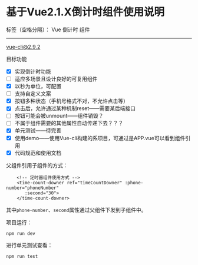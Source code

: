 ﻿# 基于Vue2.1.X倒计时组件使用说明

标签（空格分隔）： Vue 倒计时 组件

---

vue-cli@2.9.2

目标功能

- [x] 实现倒计时功能
- [ ] 适应多场景且设计良好的可复用组件
- [x] 以秒为单位，可配置
- [ ] 支持自定义文案
- [X] 按钮多种状态（手机号格式不对，不允许点击等）
- [X] 点击后，允许通过某种机制reset——需要某后端接口
- [ ] 按钮可能会被unmount——组件销毁？
- [ ] 不属于组件需要的其他属性自动传递下去？？？
- [X] 单元测试——待完善
- [X] 使用demo——使用Vue-cli构建的系项目，可通过是APP.vue可以看到组件引用
- [X] 代码规范和使用文档

父组件引用子组件的方式：
```
    <!-- 定时器组件使用方式 -->
    <time-count-downer ref="timeCountDowner" :phone-number="phoneNumber"
       :second="30">
    </time-count-downer>
```
其中`phone-number`、`second`属性通过父组件下发到子组件中。

项目运行：
    
    npm run dev
进行单元测试查看：
    
    npm run test  





